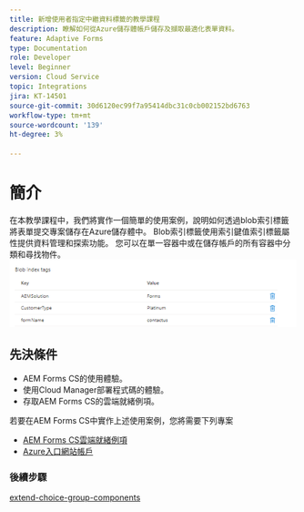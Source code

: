 ```yaml
---
title: 新增使用者指定中繼資料標籤的教學課程
description: 瞭解如何從Azure儲存體帳戶儲存及擷取最適化表單資料。
feature: Adaptive Forms
type: Documentation
role: Developer
level: Beginner
version: Cloud Service
topic: Integrations
jira: KT-14501
source-git-commit: 30d6120ec99f7a95414dbc31c0cb002152bd6763
workflow-type: tm+mt
source-wordcount: '139'
ht-degree: 3%

---
```


# 簡介

在本教學課程中，我們將實作一個簡單的使用案例，說明如何透過blob索引標籤將表單提交專案儲存在Azure儲存體中。 Blob索引標籤使用索引鍵值索引標籤屬性提供資料管理和探索功能。 您可以在單一容器中或在儲存帳戶的所有容器中分類和尋找物件。
![blob-index-tags](assets/blob-with-index-tags.png)

## 先決條件

* AEM Forms CS的使用體驗。
* 使用Cloud Manager部署程式碼的體驗。
* 存取AEM Forms CS的雲端就緒例項。

若要在AEM Forms CS中實作上述使用案例，您將需要下列專案

* [AEM Forms CS雲端就緒例項](https://experienceleague.adobe.com/docs/experience-manager-learn/cloud-service/forms/developing-for-cloud-service/intellij-and-aem-sync.html?lang=en#set-up-aem-author-instance)
* [Azure入口網站帳戶](https://portal.azure.com/)


### 後續步驟

[extend-choice-group-components](./extend-choice-group-components.md)
